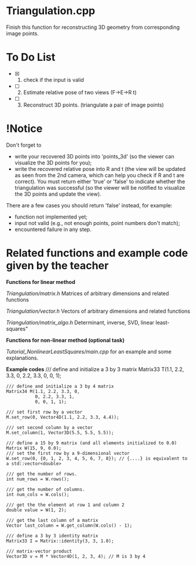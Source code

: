 # Triangulation.cpp
Finish this function for reconstructing 3D geometry from corresponding image points.
# To Do List
- [x] 1. check if the input is valid
- [ ] 2. Estimate relative pose of two views (F->E->R t)
- [ ] 3. Reconstruct 3D points. (triangulate a pair of image points)
# !Notice
Don't forget to
- write your recovered 3D points into 'points_3d' (so the viewer can visualize the 3D points for you);
- write the recovered relative pose into R and t (the view will be updated as seen from the 2nd camera, which can help you check if R and t are correct).
You must return either 'true' or 'false' to indicate whether the triangulation was successful (so the viewer will be notified to visualize the 3D points and update the view).

There are a few cases you should return 'false' instead, for example:
- function not implemented yet;
- input not valid (e.g., not enough points, point numbers don't match);
- encountered failure in any step.
# Related functions and example code given by the teacher
**Functions for linear method**

*Triangulation/matrix.h*  Matrices of arbitrary dimensions and related functions

*Triangulation/vector.h*  Vectors of arbitrary dimensions and related functions

*Triangulation/matrix_algo.h*  Determinant, inverse, SVD, linear least-squares"

**Functions for non-linear method (optional task)**

*Tutorial_NonlinearLeastSquares/main.cpp* for an example and some explanations.

**Example codes**
    /// define and initialize a 3 by 3 matrix
    Matrix33 T(1.1, 2.2, 3.3,
               0, 2.2, 3.3,
               0, 0, 1);

    /// define and initialize a 3 by 4 matrix
    Matrix34 M(1.1, 2.2, 3.3, 0,
               0, 2.2, 3.3, 1,
               0, 0, 1, 1);

    /// set first row by a vector
    M.set_row(0, Vector4D(1.1, 2.2, 3.3, 4.4));

    /// set second column by a vector
    M.set_column(1, Vector3D(5.5, 5.5, 5.5));

    /// define a 15 by 9 matrix (and all elements initialized to 0.0)
    Matrix W(15, 9, 0.0);
    /// set the first row by a 9-dimensional vector
    W.set_row(0, {0, 1, 2, 3, 4, 5, 6, 7, 8}); // {....} is equivalent to a std::vector<double>

    /// get the number of rows.
    int num_rows = W.rows();

    /// get the number of columns.
    int num_cols = W.cols();

    /// get the the element at row 1 and column 2
    double value = W(1, 2);

    /// get the last column of a matrix
    Vector last_column = W.get_column(W.cols() - 1);

    /// define a 3 by 3 identity matrix
    Matrix33 I = Matrix::identity(3, 3, 1.0);

    /// matrix-vector product
    Vector3D v = M * Vector4D(1, 2, 3, 4); // M is 3 by 4
